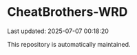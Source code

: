 # CheatBrothers-WRD

Last updated: 2025-07-07 00:18:20

This repository is automatically maintained.

